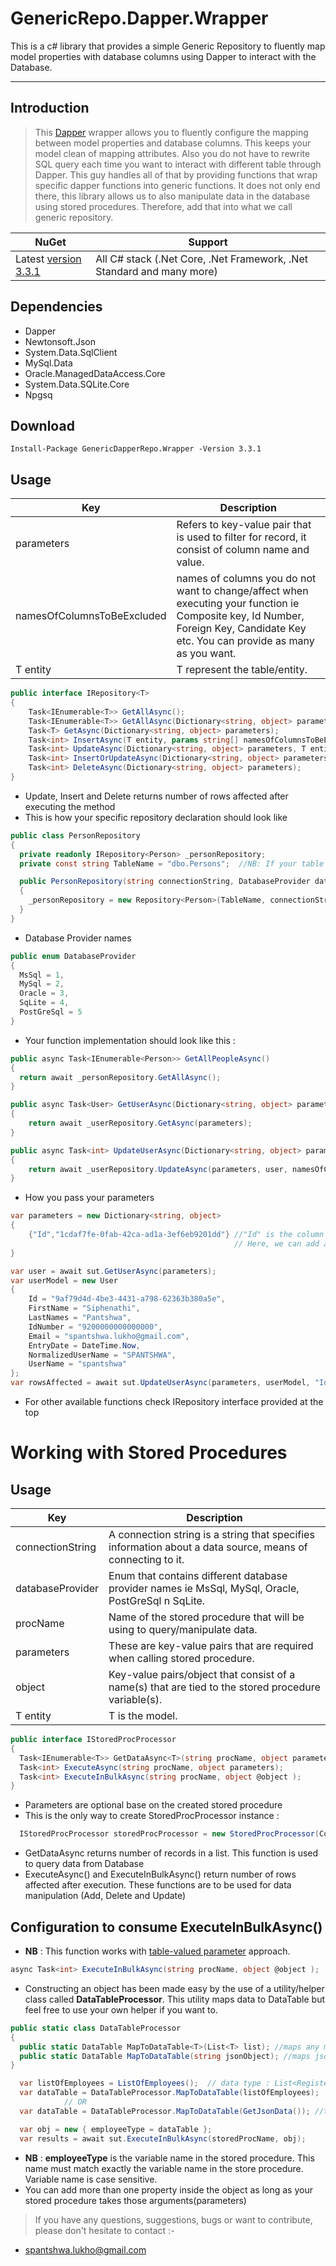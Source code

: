 # GenericRepo.Dapper.Wrapper

This is a c# library that provides a simple Generic Repository to fluently map model properties with database columns using Dapper to interact with the Database.

---

## Introduction

> This [Dapper](https://github.com/StackExchange/Dapper) wrapper allows you to fluently configure the mapping between model properties and database columns.
> This keeps your model clean of mapping attributes.
> Also you do not have to rewrite SQL query each time you want to interact with different table through Dapper.
> This guy handles all of that by providing functions that wrap specific dapper functions into generic functions.
> It does not only end there, this library allows us to also manipulate data in the database using stored procedures.
> Therefore, add that into what we call generic repository.

NuGet | Support |
------------ | ------------
Latest [version 3.3.1](https://www.nuget.org/packages/GenericDapperRepo.Wrapper/#versions-body-tab) | All C# stack (.Net Core, .Net Framework, .Net Standard and many more)

## Dependencies

- Dapper
- Newtonsoft.Json
- System.Data.SqlClient 
- MySql.Data
- Oracle.ManagedDataAccess.Core
- System.Data.SQLite.Core
- Npgsq

## Download

```
Install-Package GenericDapperRepo.Wrapper -Version 3.3.1
```

## Usage

Key | Description
------------ | ------------
parameters | Refers to key-value pair that is used to filter for record, it consist of column name and value.
namesOfColumnsToBeExcluded | names of columns you do not want to change/affect when executing your function ie Composite key, Id Number, Foreign Key, Candidate Key etc. You can provide as many as you want.
T entity | T represent the table/entity.

```C#
public interface IRepository<T>
{
	Task<IEnumerable<T>> GetAllAsync();
	Task<IEnumerable<T>> GetAllAsync(Dictionary<string, object> parameters);
	Task<T> GetAsync(Dictionary<string, object> parameters);
	Task<int> InsertAsync(T entity, params string[] namesOfColumnsToBeExcluded);
	Task<int> UpdateAsync(Dictionary<string, object> parameters, T entity, params string[] namesOfColumnsToBeExcluded);
	Task<int> InsertOrUpdateAsync(Dictionary<string, object> parameters, T entity, params string[] namesOfColumnsToBeExcluded);
	Task<int> DeleteAsync(Dictionary<string, object> parameters);
}
```

- Update, Insert and Delete returns number of rows affected after executing the method
- This is how your specific repository declaration should look like

```C#
public class PersonRepository
{
  private readonly IRepository<Person> _personRepository;
  private const string TableName = "dbo.Persons";  //NB: If your table has schema then add schema name as prefix

  public PersonRepository(string connectionString, DatabaseProvider databaseProvider)
  {
    _personRepository = new Repository<Person>(TableName, connectionString, databaseProvider);
  }
}
```
- Database Provider names
```C#
public enum DatabaseProvider
{
  MsSql = 1,
  MySql = 2,
  Oracle = 3,
  SqLite = 4,
  PostGreSql = 5
}
```

- Your function implementation should look like this :

```C#
public async Task<IEnumerable<Person>> GetAllPeopleAsync()
{
  return await _personRepository.GetAllAsync();
}

public async Task<User> GetUserAsync(Dictionary<string, object> parameters)
{
	return await _userRepository.GetAsync(parameters);
}

public async Task<int> UpdateUserAsync(Dictionary<string, object> parameters, User user, params string[] namesOfColumnsToBeExcluded)
{
	return await _userRepository.UpdateAsync(parameters, user, namesOfColumnsToBeExcluded);
}
```
- How you pass your parameters
```C#
var parameters = new Dictionary<string, object>
{
    {"Id","1cdaf7fe-0fab-42ca-ad1a-3ef6eb9201dd"} //"Id" is the column name and what follows is the value
                                                  // Here, we can add another column in our filter
}

var user = await sut.GetUserAsync(parameters);
var userModel = new User
{
	Id = "9af79d4d-4be3-4431-a798-62363b380a5e",
	FirstName = "Siphenathi",
	LastNames = "Pantshwa",
	IdNumber = "9200000000000000",
	Email = "spantshwa.lukho@gmail.com",
	EntryDate = DateTime.Now,
	NormalizedUserName = "SPANTSHWA",
	UserName = "spantshwa"
};
var rowsAffected = await sut.UpdateUserAsync(parameters, userModel, "Id");
```

- For other available functions check IRepository interface provided at the top
# Working with Stored Procedures

## Usage
Key | Description
------------ | ------------
connectionString | A connection string is a string that specifies information about a data source, means of connecting to it.
databaseProvider | Enum that contains different database provider names ie MsSql, MySql, Oracle, PostGreSql n SqLite.
procName | Name of the stored procedure that will be using to query/manipulate data.
parameters | These are key-value pairs that are required when calling stored procedure.
object | Key-value pairs/object that consist of a name(s) that are tied to the stored procedure variable(s).
T entity | T is the model.

```C#
public interface IStoredProcProcessor
{
  Task<IEnumerable<T>> GetDataAsync<T>(string procName, object parameters = null);
  Task<int> ExecuteAsync(string procName, object parameters);
  Task<int> ExecuteInBulkAsync(string procName, object @object );
}
```

- Parameters are optional base on the created stored procedure
- This is the only way to create StoredProcProcessor instance :

```C#
  IStoredProcProcessor storedProcProcessor = new StoredProcProcessor(ConnectionString, DatabaseProvider.MySql);
```

- GetDataAsync returns number of records in a list. This function is used to query data from Database
- ExecuteAsync() and ExecuteInBulkAsync() return number of rows affected after execution. These functions are to be used for data manipulation (Add, Delete and Update)

## Configuration to consume ExecuteInBulkAsync()

- **NB** : This function works with [table-valued parameter](https://docs.microsoft.com/en-us/sql/relational-databases/tables/use-table-valued-parameters-database-engine?view=sql-server-ver16) approach.

```C#
async Task<int> ExecuteInBulkAsync(string procName, object @object );
```

- Constructing an object has been made easy by the use of a utility/helper class called **DataTableProcessor**. This utility maps data to DataTable but feel free to use your own helper if you want to.

```C#
public static class DataTableProcessor
{
  public static DataTable MapToDataTable<T>(List<T> list); //maps any model into DataTable
  public static DataTable MapToDataTable(string jsonObject); //maps json data into DataTable
}
```

```C#
  var listOfEmployees = ListOfEmployees();  // data type : List<RegisterEmployeeModel>
  var dataTable = DataTableProcessor.MapToDataTable(listOfEmployees);
            // OR
  var dataTable = DataTableProcessor.MapToDataTable(GetJsonData()); //takes json data

  var obj = new { employeeType = dataTable };
  var results = await sut.ExecuteInBulkAsync(storedProcName, obj);
```

- **NB** : **employeeType** is the variable name in the stored procedure. This name must match exactly the variable name in the store procedure. Variable name is case sensitive.
- You can add more than one property inside the object as long as your stored procedure takes those arguments(parameters)

> If you have any questions, suggestions, bugs or want to contribute, please don't hesitate to contact :-

- spantshwa.lukho@gmail.com
